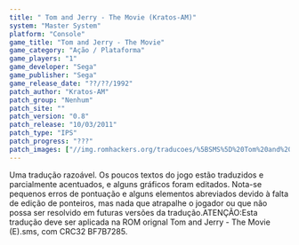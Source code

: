 ```yaml
---
title: " Tom and Jerry - The Movie (Kratos-AM)"
system: "Master System"
platform: "Console"
game_title: "Tom and Jerry - The Movie"
game_category: "Ação / Plataforma"
game_players: "1"
game_developer: "Sega"
game_publisher: "Sega"
game_release_date: "??/??/1992"
patch_author: "Kratos-AM"
patch_group: "Nenhum"
patch_site: ""
patch_version: "0.8"
patch_release: "10/03/2011"
patch_type: "IPS"
patch_progress: "???"
patch_images: ["//img.romhackers.org/traducoes/%5BSMS%5D%20Tom%20and%20Jerry%20-%20The%20Movie%20-%20Kratos-AM%20-%201.png","//img.romhackers.org/traducoes/%5BSMS%5D%20Tom%20and%20Jerry%20-%20The%20Movie%20-%20Kratos-AM%20-%202.png","//img.romhackers.org/traducoes/%5BSMS%5D%20Tom%20and%20Jerry%20-%20The%20Movie%20-%20Kratos-AM%20-%203.png"]
---
```

Uma tradução razoável. Os poucos textos do jogo estão traduzidos e parcialmente acentuados, e alguns gráficos foram editados. Nota-se pequenos erros de pontuação e alguns elementos abreviados devido à falta de edição de ponteiros, mas nada que atrapalhe o jogador ou que não possa ser resolvido em futuras versões da tradução.ATENÇÃO:Esta tradução deve ser aplicada na ROM orignal Tom and Jerry - The Movie (E).sms, com CRC32 BF7B7285.